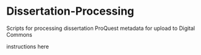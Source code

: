 # Dissertation-Processing
Scripts for processing dissertation ProQuest metadata for upload to Digital Commons

instructions here
